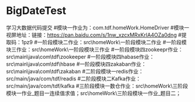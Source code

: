 # BigDateTest
学习大数据代码提交
#模块一作业为：com.tdf.homeWork.HomeDriver 
#模块一视屏地址：链接：https://pan.baidu.com/s/1nw_xzcxMRxKrIA4OZa0dng 
#提取码：1pz9
#一阶段模块二作业：src\homeWork\一阶段模块二作业
#一阶段模块三作业：src\homeWork\一阶段模块三作业
#一阶段模块四zookeepr作业：src\main\java\com\tdf\zookeeper
#一阶段模块四habase作业：src\main\java\com\tdf\hbase
#一阶段模块四zakaban作业：src\main\java\com\tdf\zakaban
#二阶段模块一redis作业：src/main/java/com/tdf/readis
#二阶段模块二Kafka作业：src/main/java/com/tdf/kafka
#三阶段模块一数仓作业：src\homeWork\三阶段模块一作业_题目一连续值求值；src\homeWork\三阶段模块一作业_题目二；
